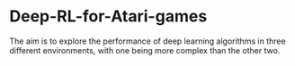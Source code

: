 # Deep-RL-for-Atari-games
 The aim is to explore the performance of deep learning algorithms in three different environments, with one being more complex than the other two.
